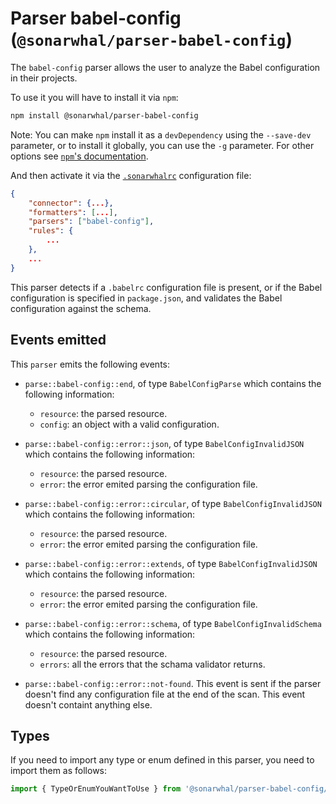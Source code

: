 # Parser babel-config (`@sonarwhal/parser-babel-config`)

The `babel-config` parser allows the user to analyze the
Babel configuration in their projects.

To use it you will have to install it via `npm`:

```bash
npm install @sonarwhal/parser-babel-config
```

Note: You can make `npm` install it as a `devDependency` using the `--save-dev`
parameter, or to install it globally, you can use the `-g` parameter. For
other options see
[`npm`'s documentation](https://docs.npmjs.com/cli/install).

And then activate it via the [`.sonarwhalrc`][sonarwhalrc]
configuration file:

```json
{
    "connector": {...},
    "formatters": [...],
    "parsers": ["babel-config"],
    "rules": {
        ...
    },
    ...
}
```

This parser detects if a `.babelrc` configuration file is present, or if the
Babel configuration is specified in `package.json`, and validates the Babel
configuration against the schema.

## Events emitted

This `parser` emits the following events:

* `parse::babel-config::end`, of type `BabelConfigParse`
  which contains the following information:

  * `resource`: the parsed resource.
  * `config`: an object with a valid configuration.

* `parse::babel-config::error::json`, of type `BabelConfigInvalidJSON`
  which contains the following information:

  * `resource`: the parsed resource.
  * `error`: the error emited parsing the configuration file.

* `parse::babel-config::error::circular`, of type `BabelConfigInvalidJSON`
  which contains the following information:

  * `resource`: the parsed resource.
  * `error`: the error emited parsing the configuration file.

* `parse::babel-config::error::extends`, of type `BabelConfigInvalidJSON`
  which contains the following information:

  * `resource`: the parsed resource.
  * `error`: the error emited parsing the configuration file.

* `parse::babel-config::error::schema`, of type `BabelConfigInvalidSchema`
  which contains the following information:

  * `resource`: the parsed resource.
  * `errors`: all the errors that the schama validator returns.

* `parse::babel-config::error::not-found`. This event is sent if the parser doesn't
  find any configuration file at the end of the scan.
  This event doesn't containt anything else.

## Types

If you need to import any type or enum defined in this parser,
you need to import them as follows:

```ts
import { TypeOrEnumYouWantToUse } from '@sonarwhal/parser-babel-config/dist/src/types';
```

<!-- Link labels: -->

[sonarwhalrc]: https://sonarwhal.com/docs/user-guide/further-configuration/sonarwhalrc-formats/
